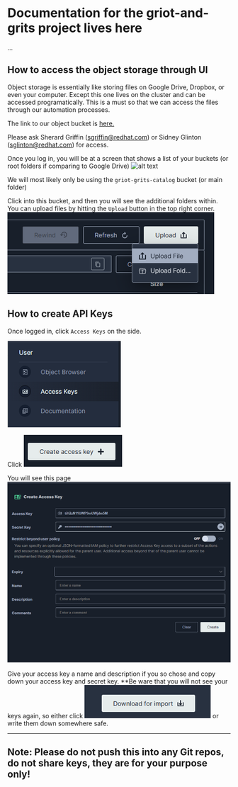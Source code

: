# Documentation for the griot-and-grits project lives here

...

## How to access the object storage through UI
Object storage is essentially like storing files on Google Drive, Dropbox, or even your computer. Except this one lives on the cluster and can be accessed programatically. This is a must so that we can access the files through our automation processes. 

The link to our object bucket is [here.](https://docs.google.com/document/d/13xZcWiSxArTcZDFHFsGuKeUelLZrV7RPO9xxu0UDaRU/edit?usp=drive_link)

Please ask Sherard Griffin (sgriffin@redhat.com) or Sidney Glinton (sglinton@redhat.com) for access.

Once you log in, you will be at a screen that shows a list of your buckets (or root folders if comparing to Google Drive)
![alt text](image.png)


We will most likely only be using the `griot-grits-catalog` bucket (or main folder)

Click into this bucket, and then you will see the additional folders within. You can upload files by hitting the `Upload` button in the top right corner.
![alt text](images/minio/image-1.png)


## How to create API Keys
Once logged in, click `Access Keys` on the side.

![alt text](images/minio/image-2.png)

Click ![alt text](images/minio/image-3.png)

You will see this page
![alt text](images/minio/image-4.png)

Give your access key a name and description if you so chose and copy down your access key and secret key. **Be ware that you will not see your keys again, so either click ![alt text](images/minio/image-5.png)
or write them down somewhere safe.

---
## Note: Please do not push this into any Git repos, do not share keys, they are for your purpose only!
